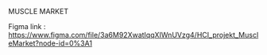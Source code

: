 MUSCLE MARKET

Figma link : https://www.figma.com/file/3a6M92XwatIqqXIWnUVzg4/HCI_projekt_MuscleMarket?node-id=0%3A1
